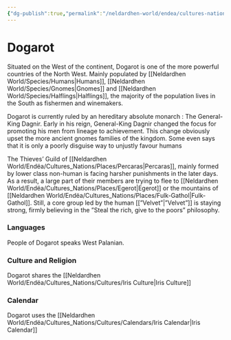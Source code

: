 ```yaml
---
{"dg-publish":true,"permalink":"/neldardhen-world/endea/cultures-nations/places/dogarot/"}
---
```


# Dogarot
Situated on the West of the continent, Dogarot is one of the more powerful countries of the North West. Mainly populated by [[Neldardhen World/Species/Humans\|Humans]], [[Neldardhen World/Species/Gnomes\|Gnomes]] and [[Neldardhen World/Species/Halflings\|Halflings]], the majority of the population lives in the South as fishermen and winemakers.

Dogarot is currently ruled by an hereditary absolute monarch : The General-King Dagnir. Early in his reign, General-King Dagnir changed the focus for promoting his men from lineage to achievement. This change obviously upset the more ancient gnomes families of the kingdom. Some even says that it is only a poorly disguise way to unjustly favour humans

The Thieves’ Guild of [[Neldardhen World/Endëa/Cultures_Nations/Places/Percaras\|Percaras]], mainly formed by lower class non-human is facing harsher punishments in the later days. As a result, a large part of their members are trying to flee to [[Neldardhen World/Endëa/Cultures_Nations/Places/Egerot\|Egerot]] or the mountains of [[Neldardhen World/Endëa/Cultures_Nations/Places/Fulk-Gathol\|Fulk-Gathol]]. Still, a core group led by the human [[”Velvet”\|”Velvet”]] is staying strong, firmly believing in the ”Steal the rich, give to the poors” philosophy.

### Languages
People of Dogarot speaks West Palanian.

### Culture and Religion
Dogarot shares the [[Neldardhen World/Endëa/Cultures_Nations/Cultures/Iris Culture\|Iris Culture]]

### Calendar
Dogarot uses the [[Neldardhen World/Endëa/Cultures_Nations/Cultures/Calendars/Iris Calendar\|Iris Calendar]]